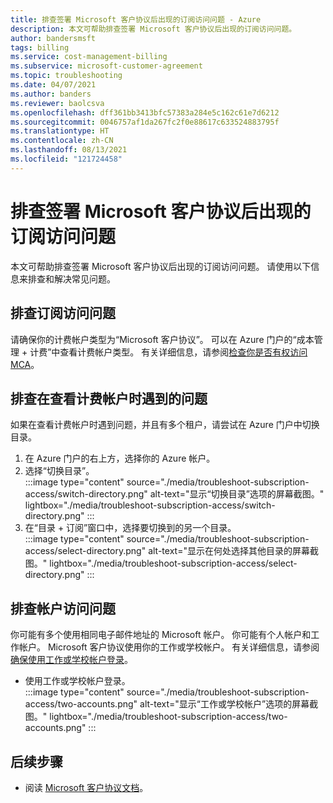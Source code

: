 ```yaml
---
title: 排查签署 Microsoft 客户协议后出现的订阅访问问题 - Azure
description: 本文可帮助排查签署 Microsoft 客户协议后出现的订阅访问问题。
author: bandersmsft
tags: billing
ms.service: cost-management-billing
ms.subservice: microsoft-customer-agreement
ms.topic: troubleshooting
ms.date: 04/07/2021
ms.author: banders
ms.reviewer: baolcsva
ms.openlocfilehash: dff361bb3413bfc57383a284e5c162c61e7d6212
ms.sourcegitcommit: 0046757af1da267fc2f0e88617c633524883795f
ms.translationtype: HT
ms.contentlocale: zh-CN
ms.lasthandoff: 08/13/2021
ms.locfileid: "121724458"
---
```

# <a name="troubleshoot-subscription-access-after-you-sign-a-microsoft-customer-agreement"></a>排查签署 Microsoft 客户协议后出现的订阅访问问题

本文可帮助排查签署 Microsoft 客户协议后出现的订阅访问问题。 请使用以下信息来排查和解决常见问题。

## <a name="troubleshoot-subscription-access"></a>排查订阅访问问题

请确保你的计费帐户类型为“Microsoft 客户协议”。 可以在 Azure 门户的“成本管理 + 计费”中查看计费帐户类型。 有关详细信息，请参阅[检查你是否有权访问 MCA](../understand/mca-understand-your-usage.md#check-access-to-a-microsoft-customer-agreement)。

## <a name="troubleshoot-viewing-your-billing-account"></a>排查在查看计费帐户时遇到的问题

如果在查看计费帐户时遇到问题，并且有多个租户，请尝试在 Azure 门户中切换目录。

1. 在 Azure 门户的右上方，选择你的 Azure 帐户。
1. 选择“切换目录”。  
    :::image type="content" source="./media/troubleshoot-subscription-access/switch-directory.png" alt-text="显示“切换目录”选项的屏幕截图。" lightbox="./media/troubleshoot-subscription-access/switch-directory.png" :::
1. 在“目录 + 订阅”窗口中，选择要切换到的另一个目录。  
    :::image type="content" source="./media/troubleshoot-subscription-access/select-directory.png" alt-text="显示在何处选择其他目录的屏幕截图。" lightbox="./media/troubleshoot-subscription-access/select-directory.png" :::

## <a name="troubleshoot-account-access"></a>排查帐户访问问题

你可能有多个使用相同电子邮件地址的 Microsoft 帐户。 你可能有个人帐户和工作帐户。 Microsoft 客户协议使用你的工作或学校帐户。 有关详细信息，请参阅[确保使用工作或学校帐户登录](https://support.microsoft.com/office/which-account-do-you-want-to-use-2b5bbd7a-7df6-4283-beff-8015e28eb7b9)。

- 使用工作或学校帐户登录。  
    :::image type="content" source="./media/troubleshoot-subscription-access/two-accounts.png" alt-text="显示“工作或学校帐户”选项的屏幕截图。" lightbox="./media/troubleshoot-subscription-access/two-accounts.png" :::

## <a name="next-steps"></a>后续步骤

- 阅读 [Microsoft 客户协议文档](./index.yml)。